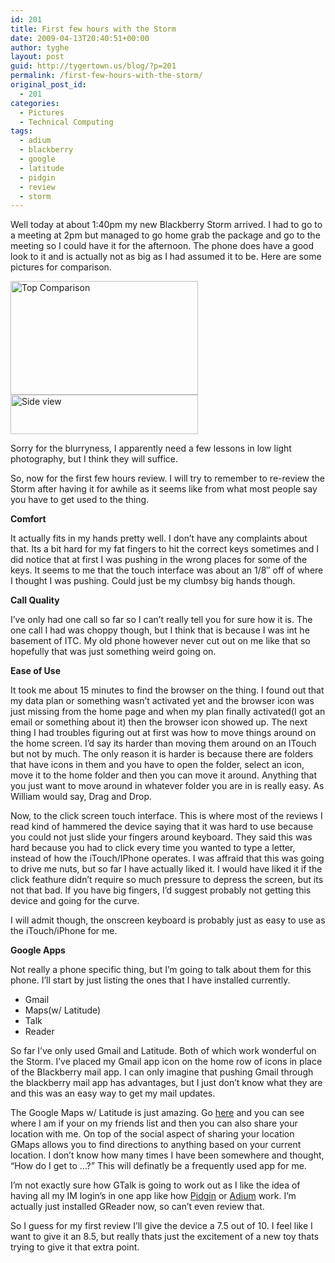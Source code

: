 ```yaml
---
id: 201
title: First few hours with the Storm
date: 2009-04-13T20:40:51+00:00
author: tyghe
layout: post
guid: http://tygertown.us/blog/?p=201
permalink: /first-few-hours-with-the-storm/
original_post_id:
  - 201
categories:
  - Pictures
  - Technical Computing
tags:
  - adium
  - blackberry
  - google
  - latitude
  - pidgin
  - review
  - storm
---
```

Well today at about 1:40pm my new Blackberry Storm arrived. I had to go to a meeting at 2pm but managed to go home grab the package and go to the meeting so I could have it for the afternoon. The phone does have a good look to it and is actually not as big as I had assumed it to be. Here are some pictures for comparison.

<img class="alignnone size-medium wp-image-202" title="Top Comparison" src="http://tygertown.us/blog/wp-content/uploads/2009/04/imgp6175-300x182.jpg" alt="Top Comparison" width="300" height="182" /><img class="alignnone size-medium wp-image-203" title="Side view" src="http://tygertown.us/blog/wp-content/uploads/2009/04/imgp6178-300x63.jpg" alt="Side view" width="300" height="63" />

Sorry for the blurryness, I apparently need a few lessons in low light photography, but I think they will suffice.

So, now for the first few hours review. I will try to remember to re-review the Storm after having it for awhile as it seems like from what most people say you have to get used to the thing.

**Comfort**

It actually fits in my hands pretty well. I don&#8217;t have any complaints about that. Its a bit hard for my fat fingers to hit the correct keys sometimes and I did notice that at first I was pushing in the wrong places for some of the keys. It seems to me that the touch interface was about an 1/8&#8243; off of where I thought I was pushing. Could just be my clumbsy big hands though.

**Call Quality**

I&#8217;ve only had one call so far so I can&#8217;t really tell you for sure how it is. The one call I had was choppy though, but I think that is because I was int he basement of ITC. My old phone however never cut out on me like that so hopefully that was just something weird going on.

**Ease of Use**

It took me about 15 minutes to find the browser on the thing. I found out that my data plan or something wasn&#8217;t activated yet and the browser icon was just missing from the home page and when my plan finally activated(I got an email or something about it) then the browser icon showed up. The next thing I had troubles figuring out at first was how to move things around on the home screen. I&#8217;d say its harder than moving them around on an ITouch but not by much. The only reason it is harder is because there are folders that have icons in them and you have to open the folder, select an icon, move it to the home folder and then you can move it around. Anything that you just want to move around in whatever folder you are in is really easy. As William would say, Drag and Drop.

Now, to the click screen touch interface. This is where most of the reviews I read kind of hammered the device saying that it was hard to use because you could not just slide your fingers around keyboard. They said this was hard because you had to click every time you wanted to type a letter, instead of how the iTouch/IPhone operates. I was affraid that this was going to drive me nuts, but so far I have actually liked it. I would have liked it if the click feathure didn&#8217;t require so much pressure to depress the screen, but its not that bad. If you have big fingers, I&#8217;d suggest probably not getting this device and going for the curve. 

I will admit though, the onscreen keyboard is probably just as easy to use as the iTouch/iPhone for me.

**Google Apps**

Not really a phone specific thing, but I&#8217;m going to talk about them for this phone. I&#8217;ll start by just listing the ones that I have installed currently.

  * Gmail
  * Maps(w/ Latitude)
  * Talk
  * Reader

So far I&#8217;ve only used Gmail and Latitude. Both of which work wonderful on the Storm. I&#8217;ve placed my Gmail app icon on the home row of icons in place of the Blackberry mail app. I can only imagine that pushing Gmail through the blackberry mail app has advantages, but I just don&#8217;t know what they are and this was an easy way to get my mail updates.

The Google Maps w/ Latitude is just amazing. Go <a href="http://www.google.com/latitude/intro.html" target="_blank">here</a> and you can see where I am if your on my friends list and then you can also share your location with me. On top of the social aspect of sharing your location GMaps allows you to find directions to anything based on your current location. I don&#8217;t know how many times I have been somewhere and thought, &#8220;How do I get to &#8230;?&#8221; This will definatly be a frequently used app for me.

I&#8217;m not exactly sure how GTalk is going to work out as I like the idea of having all my IM login&#8217;s in one app like how <a href="http://www.pidgin.im/" target="_blank">Pidgin</a> or <a href="http://www.adiumx.com/" target="_blank">Adium</a> work. I&#8217;m actually just installed GReader now, so can&#8217;t even review that.

So I guess for my first review I&#8217;ll give the device a 7.5 out of 10. I feel like I want to give it an 8.5, but really thats just the excitement of a new toy thats trying to give it that extra point.